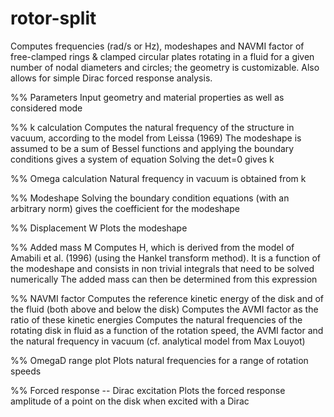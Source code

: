 # rotor-split
Computes frequencies (rad/s or Hz), modeshapes and NAVMI factor of free-clamped rings &amp; clamped circular plates rotating
in a fluid for a given number of nodal diameters and circles; the geometry is customizable. Also allows for simple Dirac forced
response analysis.

%% Parameters
Input geometry and material properties as well as considered mode

%% k calculation
Computes the natural frequency of the structure in vacuum, according to the model from Leissa (1969)
The modeshape is assumed to be a sum of Bessel functions and applying the boundary conditions gives a system of equation
Solving the det=0 gives k

%% Omega calculation
Natural frequency in vacuum is obtained from k

%% Modeshape
Solving the boundary condition equations (with an arbitrary norm) gives the coefficient for the modeshape

%% Displacement W
Plots the modeshape

%% Added mass M
Computes H, which is derived from the model of Amabili et al. (1996) (using the Hankel transform method). It is a function
of the modeshape and consists in non trivial integrals that need to be solved numerically
The added mass can then be determined from this expression

%% NAVMI factor
Computes the reference kinetic energy of the disk and of the fluid (both above and below the disk)
Computes the AVMI factor as the ratio of these kinetic energies
Computes the natural frequencies of the rotating disk in fluid as a function of the rotation speed, the AVMI factor and the
natural frequency in vacuum (cf. analytical model from Max Louyot)

%% OmegaD range plot
Plots natural frequencies for a range of rotation speeds

%% Forced response -- Dirac excitation
Plots the forced response amplitude of a point on the disk when excited with a Dirac

